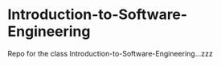 # Introduction-to-Software-Engineering

Repo for the class Introduction-to-Software-Engineering...zzz
